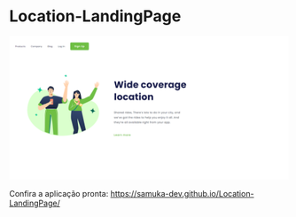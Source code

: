 # Location-LandingPage

<img src="https://github.com/samuka-dev/Location-LandingPage/blob/master/assets/desktop.png?raw=true" />

Confira a aplicação pronta: https://samuka-dev.github.io/Location-LandingPage/
